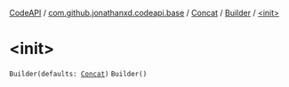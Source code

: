 [CodeAPI](../../../index.md) / [com.github.jonathanxd.codeapi.base](../../index.md) / [Concat](../index.md) / [Builder](index.md) / [&lt;init&gt;](.)

# &lt;init&gt;

`Builder(defaults: `[`Concat`](../index.md)`)`
`Builder()`